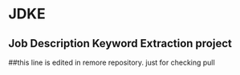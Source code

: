 # JDKE
## Job Description Keyword Extraction project

##this line is edited in remore repository. just for checking pull 
